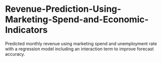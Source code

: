 # Revenue-Prediction-Using-Marketing-Spend-and-Economic-Indicators
Predicted monthly revenue using marketing spend and unemployment rate with a regression model including an interaction term to improve forecast accuracy.
